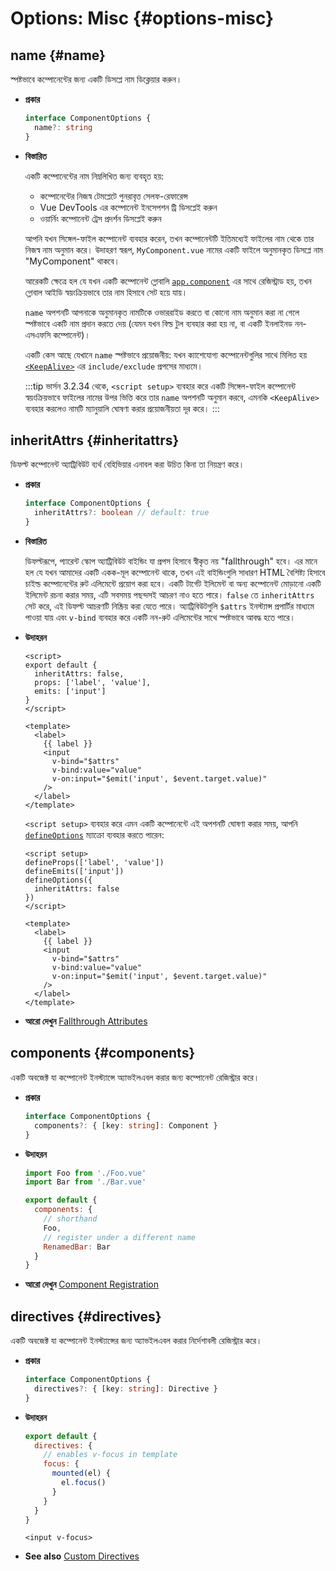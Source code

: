 # Options: Misc {#options-misc}

## name {#name}

স্পষ্টভাবে কম্পোনেন্টের জন্য একটি ডিসপ্লে নাম ডিক্লেয়ার করুন।

- **প্রকার**

  ```ts
  interface ComponentOptions {
    name?: string
  }
  ```

- **বিস্তারিত**

  একটি কম্পোনেন্টের নাম নিম্নলিখিত জন্য ব্যবহৃত হয়:

  - কম্পোনেন্টের নিজস্ব টেমপ্লেটে পুনরাবৃত্ত সেলফ-রেফারেন্স
  - Vue DevTools এর কম্পোনেন্ট ইনসেপশন ট্রি ডিসপ্লেই করুন
  - ওয়ার্নিং  কম্পোনেন্ট ট্রেস প্রদর্শন ডিসপ্লেই করুন

  আপনি যখন সিঙ্গেল-ফাইল কম্পোনেন্ট ব্যবহার করেন, তখন কম্পোনেন্টটি ইতিমধ্যেই ফাইলের নাম থেকে তার নিজস্ব নাম অনুমান করে। উদাহরণ স্বরূপ, `MyComponent.vue` নামের একটি ফাইলে অনুমানকৃত ডিসপ্লে নাম "MyComponent" থাকবে।

  আরেকটি ক্ষেত্রে হল যে যখন একটি কম্পোনেন্ট গ্লোবালি [`app.component`](/api/application#app-component) এর সাথে রেজিস্ট্রাড হয়, তখন গ্লোবাল আইডি স্বয়ংক্রিয়ভাবে তার নাম হিসাবে সেট হয়ে যায়।

  `name` অপশনটি আপনাকে অনুমানকৃত নামটিকে ওভাররাইড করতে বা কোনো নাম অনুমান করা না গেলে স্পষ্টভাবে একটি নাম প্রদান করতে দেয় (যেমন যখন বিল্ড টুল ব্যবহার করা হয় না, বা একটি ইনলাইনড নন-এসএফসি কম্পোনেন্ট)।

  একটি কেস আছে যেখানে `name` স্পষ্টভাবে প্রয়োজনীয়: যখন ক্যাশেযোগ্য কম্পোনেন্টগুলির সাথে মিলিত হয় [`<KeepAlive>`](/guide/built-ins/keep-alive) এর `include/exclude` প্রপসের মাধ্যমে।

  :::tip
  ভার্সন 3.2.34 থেকে, `<script setup>` ব্যবহার করে একটি সিঙ্গেল-ফাইল কম্পোনেন্ট স্বয়ংক্রিয়ভাবে ফাইলের নামের উপর ভিত্তি করে তার `name` অপশনটি অনুমান করবে, এমনকি `<KeepAlive>` ব্যবহার করলেও নামটি ম্যানুয়ালি ঘোষণা করার প্রয়োজনীয়তা দূর করে।
  :::

## inheritAttrs {#inheritattrs}

ডিফল্ট কম্পোনেন্ট অ্যাট্রিবিউট ব্যর্থ বেহিভিয়ার এনাবল করা উচিত কিনা তা নিয়ন্ত্রণ করে।

- **প্রকার**

  ```ts
  interface ComponentOptions {
    inheritAttrs?: boolean // default: true
  }
  ```

- **বিস্তারিত**

  ডিফল্টরূপে, প্যারেন্ট স্কোপ অ্যাট্রিবিউট বাইন্ডিং যা প্রপস হিসাবে স্বীকৃত নয় "fallthrough" হবে। এর মানে হল যে যখন আমাদের একটি একক-মূল কম্পোনেন্ট থাকে, তখন এই বাইন্ডিংগুলি সাধারণ HTML বৈশিষ্ট্য হিসাবে চাইল্ড কম্পোনেন্টের রুট এলিমেন্টে প্রয়োগ করা হবে। একটি টার্গেট ইলিমেন্ট বা অন্য কম্পোনেন্ট  মোড়ানো একটি ইলিমেন্ট রচনা করার সময়, এটি সবসময় পছন্দসই আচরণ নাও হতে পারে। `false` তে `inheritAttrs` সেট করে, এই ডিফল্ট আচরণটি নিষ্ক্রিয় করা যেতে পারে। অ্যাট্রিবিউটগুলি `$attrs` ইনস্ট্যান্স প্রপার্টির মাধ্যমে পাওয়া যায় এবং `v-bind` ব্যবহার করে একটি নন-রুট এলিমেন্টের সাথে স্পষ্টভাবে আবদ্ধ হতে পারে।

- **উদাহরন**

  <div class="options-api">

  ```vue
  <script>
  export default {
    inheritAttrs: false,
    props: ['label', 'value'],
    emits: ['input']
  }
  </script>

  <template>
    <label>
      {{ label }}
      <input
        v-bind="$attrs"
        v-bind:value="value"
        v-on:input="$emit('input', $event.target.value)"
      />
    </label>
  </template>
  ```

  </div>
  <div class="composition-api">

  `<script setup>` ব্যবহার করে এমন একটি কম্পোনেন্টে এই অপশনটি ঘোষণা করার সময়, আপনি [`defineOptions`](/api/sfc-script-setup#defineoptions) ম্যাক্রো ব্যবহার করতে পারেন:

  ```vue
  <script setup>
  defineProps(['label', 'value'])
  defineEmits(['input'])
  defineOptions({
    inheritAttrs: false
  })
  </script>

  <template>
    <label>
      {{ label }}
      <input
        v-bind="$attrs"
        v-bind:value="value"
        v-on:input="$emit('input', $event.target.value)"
      />
    </label>
  </template>
  ```

  </div>

- **আরো দেখুন** [Fallthrough Attributes](/guide/components/attrs)

## components {#components}

একটি অবজেক্ট যা কম্পোনেন্ট ইনস্ট্যান্সে অ্যাভইলএবল করার জন্য কম্পোনেন্ট রেজিস্ট্রার করে।

- **প্রকার**

  ```ts
  interface ComponentOptions {
    components?: { [key: string]: Component }
  }
  ```

- **উদাহরন**

  ```js
  import Foo from './Foo.vue'
  import Bar from './Bar.vue'

  export default {
    components: {
      // shorthand
      Foo,
      // register under a different name
      RenamedBar: Bar
    }
  }
  ```

- **আরো দেখুন** [Component Registration](/guide/components/registration)

## directives {#directives}

একটি অবজেক্ট যা কম্পোনেন্ট ইনস্ট্যান্সের জন্য অ্যাভইলএবল করার নির্দেশাবলী রেজিস্ট্রার করে।

- **প্রকার**

  ```ts
  interface ComponentOptions {
    directives?: { [key: string]: Directive }
  }
  ```

- **উদাহরন**

  ```js
  export default {
    directives: {
      // enables v-focus in template
      focus: {
        mounted(el) {
          el.focus()
        }
      }
    }
  }
  ```

  ```vue-html
  <input v-focus>
  ```

- **See also** [Custom Directives](/guide/reusability/custom-directives)
